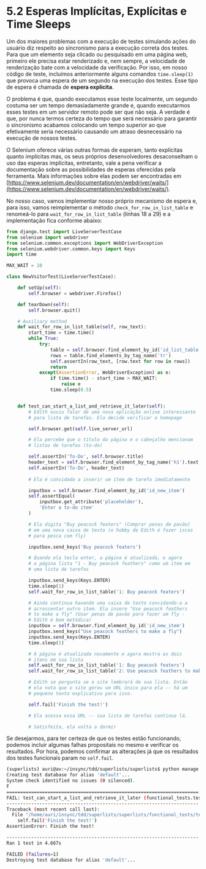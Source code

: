 # 5.2 Esperas Implícitas, Explícitas e Time Sleeps

Um dos maiores problemas com a execução de testes simulando ações do usuário diz respeito ao sincronismo para a execução correta dos testes. Para que um elemento seja clicado ou pesquisado em uma página web, primeiro ele precisa estar renderizado e, nem sempre, a velocidade de renderização bate com a velocidade da verificação. Por isso, em nosso código de teste, incluímos anteriormente alguns comandos `time.sleep(1)` que provoca uma espera de um segundo na execução dos testes. Esse tipo de espera é chamada de **espera explícita**.

O problema é que, quando executamos esse teste localmente, um segundo costuma ser um tempo demasiadamente grande e, quando executarmos esses testes em um servidor remoto pode ser que não seja. A verdade é que, por nunca termos certeza do tempo que será necessário para garantir o sincronismo acabamos colocando um tempo superior ao que efetivamente seria necessário causando um atraso desnecessário na execução de nossos testes.

O Selenium oferece várias outras formas de esperam, tanto explícitas quanto implícitas mas, os seus próprios desenvolvedores desaconselham o uso das esperas implícitas, entretanto, vale a pena verificar a documentação sobre as possibilidades de esperas oferecidas pela ferramenta. Mais informações sobre elas podem ser encontradas em [https://www.selenium.dev/documentation/en/webdriver/waits/](https://www.selenium.dev/documentation/en/webdriver/waits/).

No nosso caso, vamos implementar nosso próprio mecanismo de espera e, para isso, vamos reimplementar o método `check_for_row_in_list_table` e renomeá-lo para `wait_for_row_in_list_table` \(linhas 18 a 29\) e a implementação fica conforme abaixo:

```python
from django.test import LiveServerTestCase
from selenium import webdriver
from selenium.common.exceptions import WebDriverException
from selenium.webdriver.common.keys import Keys
import time

MAX_WAIT = 10

class NewVsitorTest(LiveServerTestCase):

	def setUp(self):
		self.browser = webdriver.Firefox()

	def tearDown(self):
		self.browser.quit()

	# Auxiliary method 
	def wait_for_row_in_list_table(self, row_text):
		start_time = time.time()
		while True:
			try:
				table = self.browser.find_element_by_id('id_list_table')
				rows = table.find_elements_by_tag_name('tr')
				self.assertIn(row_text, [row.text for row in rows])
				return
			except(AssertionError, WebDriverException) as e:
				if time.time() - start_time > MAX_WAIT:
					raise e
				time.sleep(0.5)


	def test_can_start_a_list_and_retrieve_it_later(self):
		# Edith ouviu falar de uma nova aplicação online interessante
		# para lista de tarefas. Ela decide verificar a homepage

		self.browser.get(self.live_server_url)

		# Ela percebe que o título da página e o cabeçalho mencionam
		# listas de tarefas (to-do)

		self.assertIn('To-Do', self.browser.title)
		header_text = self.browser.find_element_by_tag_name('h1').text
		self.assertIn('To-Do', header_text)
		
		# Ela é convidada a inserir um item de tarefa imediatamente

		inputbox = self.browser.find_element_by_id('id_new_item')
		self.assertEqual(
			inputbox.get_attribute('placeholder'),
			'Enter a to-do item'
		)

		# Ela digita "Buy peacock featers" (Comprar penas de pavão)
		# em uma nova caixa de texto (o hobby de Edith é fazer iscas
		# para pesca com fly)

		inputbox.send_keys('Buy peacock featers')

		# Quando ela tecla enter, a página é atualizada, e agora
		# a página lista "1 - Buy peacock feathers" como um item em 
		# uma lista de tarefas

		inputbox.send_keys(Keys.ENTER)
		time.sleep(1)
		self.wait_for_row_in_list_table('1: Buy peacock featers')

		# Ainda continua havendo uma caixa de texto convidando-a a 
		# acrescentar outro item. Ela insere "Use peacock feathers 
		# to make a fly" (Usar penas de pavão para fazer um fly - 
		# Edith é bem metódica)
		inputbox = self.browser.find_element_by_id('id_new_item')
		inputbox.send_keys("Use peacock feathers to make a fly")
		inputbox.send_keys(Keys.ENTER)
		time.sleep(1)

		# A página é atualizada novamente e agora mostra os dois
		# itens em sua lista
		self.wait_for_row_in_list_table('1: Buy peacock featers')
		self.wait_for_row_in_list_table('2: Use peacock feathers to make a fly')

		# Edith se pergunta se o site lembrará de sua lista. Então
		# ela nota que o site gerou um URL único para ela -- há um 
		# pequeno texto explicativo para isso.

		self.fail('Finish the test!')

		# Ela acessa essa URL -- sua lista de tarefas continua lá.

		# Satisfeita, ela volta a dormir
```

Se desejarmos, para ter certeza de que os testes estão funcionando, podemos incluir algumas falhas propositais no mesmo e verificar os resultados. Por hora, podemos confirmar as alterações já que os resultados dos testes funcionais param no `self.fail`.

```bash
(superlists) auri@av:~/insync/tdd/superlists/superlists$ python manage.py test functional_tests
Creating test database for alias 'default'...
System check identified no issues (0 silenced).
F
======================================================================
FAIL: test_can_start_a_list_and_retrieve_it_later (functional_tests.tests.NewVsitorTest)
----------------------------------------------------------------------
Traceback (most recent call last):
  File "/home/auri/insync/tdd/superlists/superlists/functional_tests/tests.py", line 85, in test_can_start_a_list_and_retrieve_it_later
    self.fail('Finish the test!')
AssertionError: Finish the test!

----------------------------------------------------------------------
Ran 1 test in 4.667s

FAILED (failures=1)
Destroying test database for alias 'default'...
```



